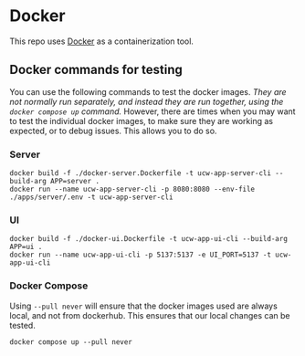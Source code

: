 # Docker

This repo uses [Docker](https://www.docker.com/) as a containerization tool.

## Docker commands for testing

You can use the following commands to test the docker images. _They are not normally
run separately, and instead they are run together, using the `docker compose up` command._
However, there are times when you may want to test the individual docker images, to make sure
they are working as expected, or to debug issues. This allows you to do so.

### Server

```shell
docker build -f ./docker-server.Dockerfile -t ucw-app-server-cli --build-arg APP=server .
docker run --name ucw-app-server-cli -p 8080:8080 --env-file ./apps/server/.env -t ucw-app-server-cli
```

### UI

```shell
docker build -f ./docker-ui.Dockerfile -t ucw-app-ui-cli --build-arg APP=ui .
docker run --name ucw-app-ui-cli -p 5137:5137 -e UI_PORT=5137 -t ucw-app-ui-cli
```

### Docker Compose

Using `--pull never` will ensure that the docker images used are always local, and not from dockerhub.
This ensures that our local changes can be tested.

```shell
docker compose up --pull never
```
